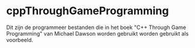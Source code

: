 # cppThroughGameProgramming
Dit zijn de programmeer bestanden die in het boek "C++ Through Game Programming" van Michael Dawson worden gebruikt worden gebruikt als voorbeeld.
